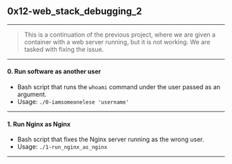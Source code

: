 ## 0x12-web_stack_debugging_2
--------------------------------

> This is a continuation of the previous project, where we are given a container with a web server running, but it is not working. We are tasked with fixing the issue.

--------------------------------
#### 0. Run software as another user
- Bash script that runs the `whoami` command under the user passed as an argument.
- Usage: `./0-iamsomeonelese 'username'`
--------------------------------
#### 1. Run Nginx as Nginx
- Bash script that fixes the Nginx server running as the wrong user.
- Usage: `./1-run_nginx_as_nginx`
--------------------------------